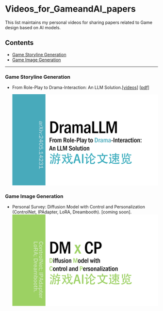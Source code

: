 # Videos_for_GameandAI_papers
This list maintains my personal videos for sharing papers related to Game design based on AI models.

## Contents

* [Game Storyline Generation](#game--storyline--generation)
* [Game Image Generation](#game--image--generation)

* * *

### Game Storyline Generation

- From Role-Play to Drama-Interaction: An LLM Solution.[[videos]](https://b23.tv/T3rr0W7) [[pdf]](https://arxiv.org/abs/2405.14231)

  ![DramaLLM](/Images/dramallm.png)

### Game Image Generation
- Personal Survey: Diffusion Model with Control and Personalization (ControlNet, IPAdapter, LoRA, Dreambooth). [coming soon].
![DMCP](/Images/dmcp.png)
